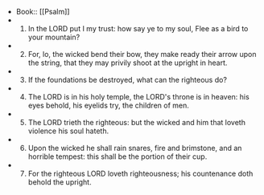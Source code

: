 - Book:: [[Psalm]]
- 1. In the LORD put I my trust: how say ye to my soul, Flee as a bird to your mountain?
- 2. For, lo, the wicked bend their bow, they make ready their arrow upon the string, that they may privily shoot at the upright in heart.
- 3. If the foundations be destroyed, what can the righteous do?
- 4. The LORD is in his holy temple, the LORD's throne is in heaven: his eyes behold, his eyelids try, the children of men.
- 5. The LORD trieth the righteous: but the wicked and him that loveth violence his soul hateth.
- 6. Upon the wicked he shall rain snares, fire and brimstone, and an horrible tempest: this shall be the portion of their cup.
- 7. For the righteous LORD loveth righteousness; his countenance doth behold the upright.
